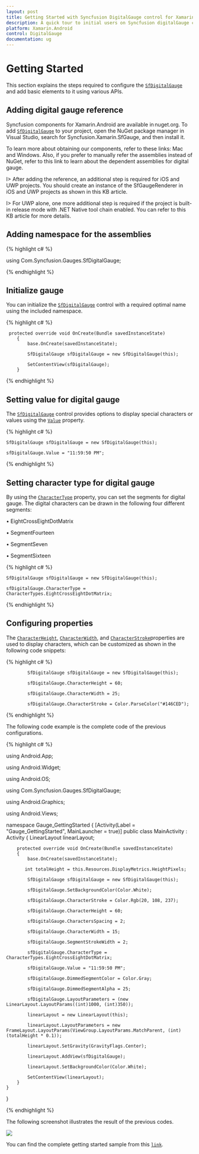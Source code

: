 ```yaml
---
layout: post
title: Getting Started with Syncfusion DigitalGauge control for Xamarin.Android
description: A quick tour to initial users on Syncfusion digitalGauge control for Xamarin.Android platform
platform: Xamarin.Android
control: DigitalGauge
documentation: ug
---
```

# Getting Started

This section explains the steps required to configure the [`SfDigitalGauge`](https://help.syncfusion.com/cr/cref_files/xamarin-android/Syncfusion.SfGauge.Android~Com.Syncfusion.Gauges.SfDigitalGauge.SfDigitalGauge.html) and add basic elements to it using various APIs.

## Adding digital gauge reference

Syncfusion components for Xamarin.Android are available in nuget.org. To add [`SfDigitalGauge`](https://help.syncfusion.com/cr/cref_files/xamarin-android/Syncfusion.SfGauge.Android~Com.Syncfusion.Gauges.SfDigitalGauge.SfDigitalGauge.html) to your project, open the NuGet package manager in Visual Studio, search for Syncfusion.Xamarin.SfGauge, and then install it.

To learn more about obtaining our components, refer to these links: Mac and Windows. Also, if you prefer to manually refer the assemblies instead of NuGet, refer to this link to learn about the dependent assemblies for digital gauge.

I> After adding the reference, an additional step is required for iOS and UWP projects. You should create an instance of the SfGaugeRenderer in iOS and UWP projects as shown in this KB article.

I> For UWP alone, one more additional step is required if the project is built-in release mode with .NET Native tool chain enabled. You can refer to this KB article for more details.

## Adding namespace for the assemblies

{% highlight c# %}

using Com.Syncfusion.Gauges.SfDigitalGauge;

{% endhighlight %}

## Initialize gauge

You can initialize the [`SfDigitalGauge`](https://help.syncfusion.com/cr/cref_files/xamarin-android/Syncfusion.SfGauge.Android~Com.Syncfusion.Gauges.SfDigitalGauge.SfDigitalGauge.html) control with a required optimal name using the included namespace.

{% highlight c# %}

     protected override void OnCreate(Bundle savedInstanceState)
        {
            base.OnCreate(savedInstanceState);

            SfDigitalGauge sfDigitalGauge = new SfDigitalGauge(this);

            SetContentView(sfDigitalGauge);
        }

{% endhighlight %}

## Setting value for digital gauge

The [`SfDigitalGauge`](https://help.syncfusion.com/cr/cref_files/xamarin-android/Syncfusion.SfGauge.Android~Com.Syncfusion.Gauges.SfDigitalGauge.SfDigitalGauge.html) control provides options to display special characters or values using the [`Value`](https://help.syncfusion.com/cr/cref_files/xamarin-android/Syncfusion.SfGauge.Android~Com.Syncfusion.Gauges.SfDigitalGauge.SfDigitalGauge~Value.html) property.

{% highlight c# %}

    SfDigitalGauge sfDigitalGauge = new SfDigitalGauge(this);

    sfDigitalGauge.Value = "11:59:50 PM";

{% endhighlight %}

## Setting character type for digital gauge

By using the [`CharacterType`](https://help.syncfusion.com/cr/cref_files/xamarin-android/Syncfusion.SfGauge.Android~Com.Syncfusion.Gauges.SfDigitalGauge.SfDigitalGauge~CharacterType.html) property, you can set the segments for digital gauge. The digital characters can be drawn in the following four different segments:

•	EightCrossEightDotMatrix

•	SegmentFourteen

•	SegmentSeven

•	SegmentSixteen

{% highlight c# %}

    SfDigitalGauge sfDigitalGauge = new SfDigitalGauge(this);

    sfDigitalGauge.CharacterType = CharacterTypes.EightCrossEightDotMatrix;

{% endhighlight %}

## Configuring properties

The [`CharacterHeight`](https://help.syncfusion.com/cr/cref_files/xamarin-android/Syncfusion.SfGauge.Android~Com.Syncfusion.Gauges.SfDigitalGauge.SfDigitalGauge~CharacterHeight.html), [`CharacterWidth`](https://help.syncfusion.com/cr/cref_files/xamarin-android/Syncfusion.SfGauge.Android~Com.Syncfusion.Gauges.SfDigitalGauge.SfDigitalGauge~CharacterWidth.html), and [`CharacterStroke`](https://help.syncfusion.com/cr/cref_files/xamarin-android/Syncfusion.SfGauge.Android~Com.Syncfusion.Gauges.SfDigitalGauge.SfDigitalGauge~CharacterStroke.html)properties are used to display characters, which can be customized as shown in the following code snippets:

{% highlight c# %}

            SfDigitalGauge sfDigitalGauge = new SfDigitalGauge(this);

            sfDigitalGauge.CharacterHeight = 60;

            sfDigitalGauge.CharacterWidth = 25;

            sfDigitalGauge.CharacterStroke = Color.ParseColor("#146CED");

{% endhighlight %}

The following code example is the complete code of the previous configurations.

{% highlight c# %}

using Android.App;

using Android.Widget;

using Android.OS;

using Com.Syncfusion.Gauges.SfDigitalGauge;

using Android.Graphics;

using Android.Views;

namespace Gauge_GettingStarted
{
    [Activity(Label = "Gauge_GettingStarted", MainLauncher = true)]
    public class MainActivity : Activity
    {
        LinearLayout linearLayout;

        protected override void OnCreate(Bundle savedInstanceState)
        {
            base.OnCreate(savedInstanceState);

           int totalHeight = this.Resources.DisplayMetrics.HeightPixels;

            SfDigitalGauge sfDigitalGauge = new SfDigitalGauge(this);

            sfDigitalGauge.SetBackgroundColor(Color.White);

            sfDigitalGauge.CharacterStroke = Color.Rgb(20, 108, 237);

            sfDigitalGauge.CharacterHeight = 60;

            sfDigitalGauge.CharactersSpacing = 2;

            sfDigitalGauge.CharacterWidth = 15;

            sfDigitalGauge.SegmentStrokeWidth = 2;

            sfDigitalGauge.CharacterType = CharacterTypes.EightCrossEightDotMatrix;

            sfDigitalGauge.Value = "11:59:50 PM";

            sfDigitalGauge.DimmedSegmentColor = Color.Gray;

            sfDigitalGauge.DimmedSegmentAlpha = 25;

            sfDigitalGauge.LayoutParameters = (new LinearLayout.LayoutParams((int)1000, (int)350));

            linearLayout = new LinearLayout(this);

            linearLayout.LayoutParameters = new FrameLayout.LayoutParams(ViewGroup.LayoutParams.MatchParent, (int)(totalHeight * 0.1));

            linearLayout.SetGravity(GravityFlags.Center);

            linearLayout.AddView(sfDigitalGauge);

            linearLayout.SetBackgroundColor(Color.White);

            SetContentView(linearLayout);
        }
    }
}

{% endhighlight %}

The following screenshot illustrates the result of the previous codes.

![](Getting-Started_images/Getting-Started_img1.png)


You can find the complete getting started sample from this [`link`](http://www.syncfusion.com/downloads/support/directtrac/general/ze/Gauge_GettingStarted325239782).

